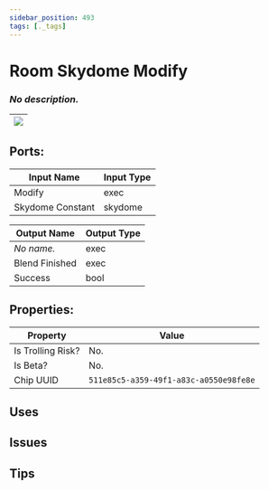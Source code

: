```yaml
---
sidebar_position: 493
tags: [._tags]
---
```


# Room Skydome Modify


### *No description.*

| ![](https://images-ext-2.discordapp.net/external/MPmIaQzlEPmgGWlgi-WxBBXt0Bjv_zWPkg1y1f_sy3s/https/www.recroomcircuits.com/image/circuit/absolute-value?width=206&height=108) |
|-----|

## Ports:

| Input Name | Input Type |
|-----------|-----------|
| Modify | exec |
| Skydome Constant | skydome |

| Output Name | Output Type |
|-----------|-----------|
| *No name.* | exec |
| Blend Finished | exec |
| Success | bool |

## Properties:

| Property  | Value |
|-------------------|-----------|
| Is Trolling Risk? | No. |
| Is Beta? | No. |
| Chip UUID | `511e85c5-a359-49f1-a83c-a0550e98fe8e` |

## Uses

## Issues

## Tips